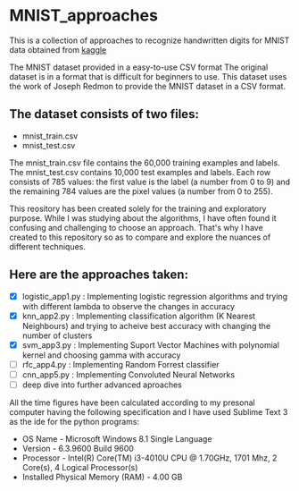 # MNIST_approaches
This is a collection of approaches to recognize handwritten digits for MNIST data obtained from [kaggle](https://www.kaggle.com/oddrationale/mnist-in-csv)

The MNIST dataset provided in a easy-to-use CSV format
The original dataset is in a format that is difficult for beginners to use. This dataset uses the work of Joseph Redmon to provide the MNIST dataset in a CSV format.

## The dataset consists of two files:

- mnist_train.csv
- mnist_test.csv

The mnist_train.csv file contains the 60,000 training examples and labels. The mnist_test.csv contains 10,000 test examples and labels.
Each row consists of 785 values: the first value is the label (a number from 0 to 9) and the remaining 784 values are the pixel values (a number from 0 to 255).

This reository has been created solely for the training and exploratory purpose. While I was studying about the algorithms, I have often found it confusing and challenging to choose an approach. That's why I have created to this repository so as to compare and explore the nuances of different techniques.

## Here are the approaches taken:

- [x] logistic_app1.py : Implementing logistic regression algorithms and trying with different lambda to observe the changes in accuracy
- [x] knn_app2.py : Implementing classification algorithm (K Nearest Neighbours) and trying to acheive best accuracy with changing the number of clusters
- [x] svm_app3.py : Implementing Suport Vector Machines with polynomial kernel and choosing gamma with accuracy
- [ ] rfc_app4.py : Implementing Random Forrest classifier
- [ ] cnn_app5.py : Implementing Convoluted Neural Networks
- [ ] deep dive into further advanced aproaches

All the time figures have been calculated according to my presonal computer having the following specification and I have used Sublime Text 3 as the ide for the python programs:

- OS Name -	Microsoft Windows 8.1 Single Language
- Version -	6.3.9600 Build 9600
- Processor - Intel(R) Core(TM) i3-4010U CPU @ 1.70GHz, 1701 Mhz, 2 Core(s), 4 Logical Processor(s)
- Installed Physical Memory (RAM) -	4.00 GB
